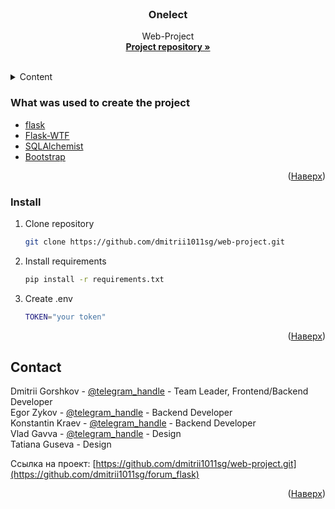 <div id="top"></div>



<!-- PROJECT LOGO -->
<br />
<div align="center">

<h3 align="center">Onelect</h3>

  <p align="center">
    Web-Project
    <br />
    <a href="https://github.com/dmitrii1011sg/forum_flask"><strong>Project repository »</strong></a>
    <br />
    <br />
  </p>
</div>



<!-- TABLE OF CONTENTS -->
<details>
  <summary>Content</summary>
  <ol>
    <li>
      <ul>
        <li><a href="#built-with">Что использовалось при создании проекта</a></li>
      </ul>
    </li>
    <li>
      <a href="#getting-started">Начало работы</a>
      <ul>
        <li><a href="#installation">Установка</a></li>
      </ul>
    </li>
    <li><a href="#contact">Контакты</a></li>
  </ol>
</details>




### What was used to create the project

* [flask](https://pypi.org/project/Flask/)
* [Flask-WTF](https://pypi.org/project/Flask-WTF/)
* [SQLAlchemist](https://pypi.org/project/SQLAlchemy/)
* [Bootstrap](https://getbootstrap.com)

<p align="right">(<a href="#top">Наверх</a>)</p>



<!-- GETTING STARTED -->
### Install

1. Clone repository
   ```sh
   git clone https://github.com/dmitrii1011sg/web-project.git
   ```
2. Install requirements
   ```sh
   pip install -r requirements.txt
   ```
3. Create .env 
   ```sh
   TOKEN="your token"
   ```

<p align="right">(<a href="#top">Наверх</a>)</p>

<!-- CONTACT -->
## Contact

Dmitrii Gorshkov - [@telegram_handle](https://t.me/dmitrii1011) - Team Leader, Frontend/Backend Developer <br />
Egor Zykov - [@telegram_handle](https://t.me/inkogni7o) - Backend Developer <br />
Konstantin Kraev - [@telegram_handle](https://t.me/kostia1303) - Backend Developer <br />
Vlad Gavva - [@telegram_handle](https://t.me/neJlbMeHu) - Design <br />
Tatiana Guseva - Design


Ссылка на проект: [https://github.com/dmitrii1011sg/web-project.git](https://github.com/dmitrii1011sg/forum_flask)

<p align="right">(<a href="#top">Наверх</a>)</p>
